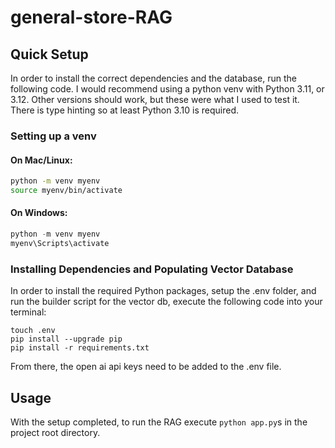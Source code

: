 # general-store-RAG

## Quick Setup
In order to install the correct dependencies and the database, run the following code. I would recommend using a python venv with Python 3.11, or 3.12. Other versions should work, but these were what I used to test it. There is type hinting so at least Python 3.10 is required.<br>

### Setting up a venv


#### On Mac/Linux:

``` bash
python -m venv myenv
source myenv/bin/activate
```

#### On Windows:

``` powershell
python -m venv myenv 
myenv\Scripts\activate
```

### Installing Dependencies and Populating Vector Database
In order to install the required Python packages, setup the .env folder, and run the builder script for the vector db, execute the following code into your terminal:
```
touch .env 
pip install --upgrade pip 
pip install -r requirements.txt  
```
From there, the open ai api keys need to be added to the .env file.



## Usage
With the setup completed, to run the RAG execute `python app.py`s in the project root directory.


